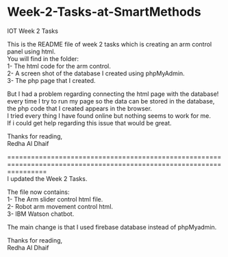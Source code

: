 # Week-2-Tasks-at-SmartMethods <br />
IOT Week 2 Tasks <br />

This is the README file of week 2 tasks which is creating an arm control panel using html. <br />
You will find in the folder: <br />
1- The html code for the arm control. <br />
2- A screen shot of the database I created using phpMyAdmin. <br />
3- The php page that I created. <br />

But I had a problem regarding connecting the html page with the database! <br />
every time I try to run my page so the data can be stored in the database, the php code that I created appears in the browser. <br />
I tried every thing I have found online but nothing seems to work for me. <br />
If i could get help regarding this issue that would be great. <br />

Thanks for reading, <br />
Redha Al Dhaif <br />

====================================================================================================================== <br />
 I updated the Week 2 Tasks. <br />
 
 The file now contains: <br />
 1- The Arm slider control html file. <br />
 2- Robot arm movement control html. <br />
 3- IBM Watson chatbot.
 
 The main change is that I used firebase database instead of phpMyadmin. <br />
 
Thanks for reading, <br />
Redha Al Dhaif <br />

